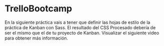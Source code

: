 # TrelloBootcamp

En la siguiente práctica vais a tener que definir las hojas de estilo de la práctica de Kanban con Sass. El resultado del CSS Procesado debería de ser el mismo que el de tu proyecto de Kanban. Visualizar el siguiente video para obtener más información.
